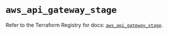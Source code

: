 # `aws_api_gateway_stage`

Refer to the Terraform Registry for docs: [`aws_api_gateway_stage`](https://registry.terraform.io/providers/hashicorp/aws/5.87.0/docs/resources/api_gateway_stage).
